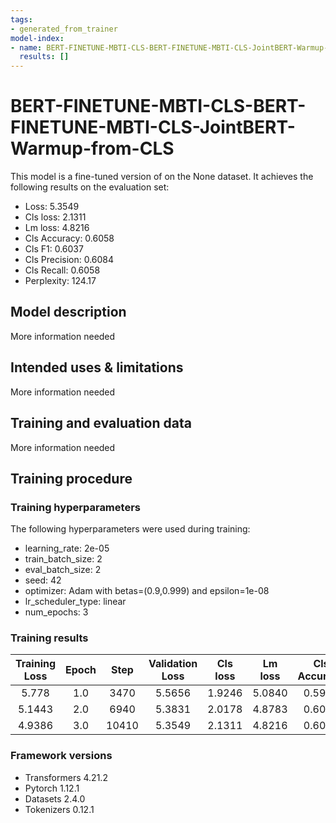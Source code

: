 ```yaml
---
tags:
- generated_from_trainer
model-index:
- name: BERT-FINETUNE-MBTI-CLS-BERT-FINETUNE-MBTI-CLS-JointBERT-Warmup-from-CLS
  results: []
---
```


<!-- This model card has been generated automatically according to the information the Trainer had access to. You
should probably proofread and complete it, then remove this comment. -->

# BERT-FINETUNE-MBTI-CLS-BERT-FINETUNE-MBTI-CLS-JointBERT-Warmup-from-CLS

This model is a fine-tuned version of [](https://huggingface.co/) on the None dataset.
It achieves the following results on the evaluation set:
- Loss: 5.3549
- Cls loss: 2.1311
- Lm loss: 4.8216
- Cls Accuracy: 0.6058
- Cls F1: 0.6037
- Cls Precision: 0.6084
- Cls Recall: 0.6058
- Perplexity: 124.17

## Model description

More information needed

## Intended uses & limitations

More information needed

## Training and evaluation data

More information needed

## Training procedure

### Training hyperparameters

The following hyperparameters were used during training:
- learning_rate: 2e-05
- train_batch_size: 2
- eval_batch_size: 2
- seed: 42
- optimizer: Adam with betas=(0.9,0.999) and epsilon=1e-08
- lr_scheduler_type: linear
- num_epochs: 3

### Training results

| Training Loss | Epoch | Step  | Validation Loss | Cls loss | Lm loss | Cls Accuracy | Cls F1 | Cls Precision | Cls Recall | Perplexity |
|:-------------:|:-----:|:-----:|:---------------:|:--------:|:-------:|:------------:|:------:|:-------------:|:----------:|:----------:|
| 5.778         | 1.0   | 3470  | 5.5656          | 1.9246   | 5.0840  | 0.5931       | 0.5907 | 0.5968        | 0.5931     | 161.43     |
| 5.1443        | 2.0   | 6940  | 5.3831          | 2.0178   | 4.8783  | 0.6069       | 0.6057 | 0.6177        | 0.6069     | 131.40     |
| 4.9386        | 3.0   | 10410 | 5.3549          | 2.1311   | 4.8216  | 0.6058       | 0.6037 | 0.6084        | 0.6058     | 124.17     |


### Framework versions

- Transformers 4.21.2
- Pytorch 1.12.1
- Datasets 2.4.0
- Tokenizers 0.12.1